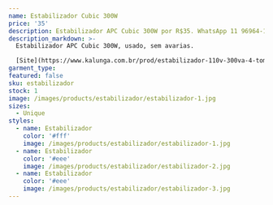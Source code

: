 ```yaml
---
name: Estabilizador Cubic 300W
price: '35'
description: Estabilizador APC Cubic 300W por R$35. WhatsApp 11 96964-1752
description_markdown: >-
  Estabilizador APC Cubic 300W, usado, sem avarias.

  [Site](https://www.kalunga.com.br/prod/estabilizador-110v-300va-4-tomadas-preto-cubic-apc/242142)
garment_type:
featured: false
sku: estabilizador
stock: 1
image: /images/products/estabilizador/estabilizador-1.jpg
sizes:
  - Unique
styles:
  - name: Estabilizador
    color: '#fff'
    image: /images/products/estabilizador/estabilizador-1.jpg
  - name: Estabilizador
    color: '#eee'
    image: /images/products/estabilizador/estabilizador-2.jpg
  - name: Estabilizador
    color: '#eee'
    image: /images/products/estabilizador/estabilizador-3.jpg
---
```

